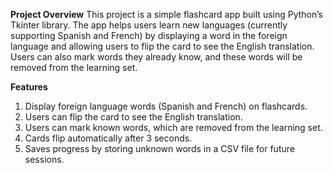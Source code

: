 **Project Overview**
This project is a simple flashcard app built using Python’s Tkinter library. The app helps users learn new languages (currently supporting Spanish and French) by displaying a word in the foreign language and allowing users to flip the card to see the English translation. Users can also mark words they already know, and these words will be removed from the learning set.

**Features**
  1. Display foreign language words (Spanish and French) on flashcards.
  2. Users can flip the card to see the English translation.
  3. Users can mark known words, which are removed from the learning set.
  4. Cards flip automatically after 3 seconds.
  5. Saves progress by storing unknown words in a CSV file for future sessions.
